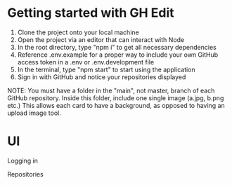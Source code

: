 # Getting started with GH Edit

1. Clone the project onto your local machine
2. Open the project via an editor that can interact with Node
3. In the root directory, type "npm i" to get all necessary dependencies
4. Reference .env.example for a proper way to include your own GitHub access token in a .env or .env.development file
5. In the terminal, type "npm start" to start using the application
6. Sign in with GitHub and notice your repositories displayed



NOTE:  You must have a folder in the "main", not master, branch of each GitHub repository.  Inside this folder, include one single image (a.jpg, b.png etc.)  This allows each card to have a background, as opposed to having an upload image tool.


# UI

Logging in


Repositories
